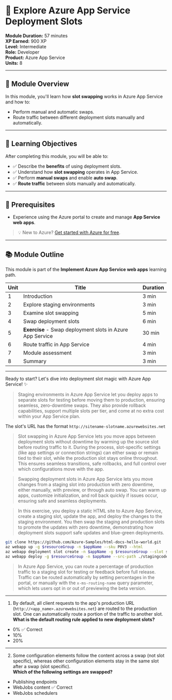 # 🚀 Explore Azure App Service Deployment Slots

**Module Duration:** 57 minutes  
**XP Earned:** 900 XP  
**Level:** Intermediate  
**Role:** Developer  
**Product:** Azure App Service  
**Units:** 8

---

## 🧠 Module Overview

In this module, you'll learn how **slot swapping** works in Azure App Service and how to:

- Perform manual and automatic swaps.
- Route traffic between different deployment slots manually and automatically.

---

## 🎯 Learning Objectives

After completing this module, you will be able to:

- ✅ Describe the **benefits** of using deployment slots.
- ✅ Understand how **slot swapping** operates in App Service.
- ✅ Perform **manual swaps** and enable **auto swap**.
- ✅ **Route traffic** between slots manually and automatically.

---

## 🔧 Prerequisites

- Experience using the Azure portal to create and manage **App Service web apps**.

> 💡 New to Azure? [Get started with Azure for free](https://azure.microsoft.com/free).

---

## 📚 Module Outline

This module is part of the **Implement Azure App Service web apps** learning path.

| Unit | Title                                                   | Duration |
|------|---------------------------------------------------------|----------|
| 1    | Introduction                                            | 3 min    |
| 2    | Explore staging environments                            | 3 min    |
| 3    | Examine slot swapping                                   | 5 min    |
| 4    | Swap deployment slots                                   | 6 min    |
| 5    | **Exercise** - Swap deployment slots in Azure App Service | 30 min   |
| 6    | Route traffic in App Service                            | 4 min    |
| 7    | Module assessment                                       | 3 min    |
| 8    | Summary                                                 | 3 min    |

---

Ready to start? Let's dive into deployment slot magic with Azure App Service! ✨


> Staging environments in Azure App Service let you deploy apps to separate slots for testing before moving them to production, ensuring seamless, zero-downtime swaps. They also provide rollback capabilities, support multiple slots per tier, and come at no extra cost within your App Service plan.

The slot's URL has the format `http://sitename-slotname.azurewebsites.net`

> Slot swapping in Azure App Service lets you move apps between deployment slots without downtime by warming up the source slot before routing traffic to it. During the process, slot-specific settings (like app settings or connection strings) can either swap or remain tied to their slot, while the production slot stays online throughout. This ensures seamless transitions, safe rollbacks, and full control over which configurations move with the app.

> Swapping deployment slots in Azure App Service lets you move changes from a staging slot into production with zero downtime, either manually, with preview, or through auto swap. You can warm up apps, customize initialization, and roll back quickly if issues occur, ensuring safe and seamless deployments.

> In this exercise, you deploy a static HTML site to Azure App Service, create a staging slot, update the app, and deploy the changes to the staging environment. You then swap the staging and production slots to promote the updates with zero downtime, demonstrating how deployment slots support safe updates and blue-green deployments.

```bash
git clone https://github.com/Azure-Samples/html-docs-hello-world.git
az webapp up -g $resourceGroup -n $appName --sku P0V3 --html
az webapp deployment slot create -n $appName -g $resourceGroup --slot staging
az webapp deploy -g $resourceGroup -n $appName --src-path ./stagingcode.zip --slot staging
```
> In Azure App Service, you can route a percentage of production traffic to a staging slot for testing or feedback before full release. Traffic can be routed automatically by setting percentages in the portal, or manually with the `x-ms-routing-name` query parameter, which lets users opt in or out of previewing the beta version.

---
1. By default, all client requests to the app's production URL (`http://<app_name>.azurewebsites.net`) are routed to the production slot. One can automatically route a portion of the traffic to another slot.  
**What is the default routing rule applied to new deployment slots?**

- 0% ✅ Correct  
- 10%  
- 20%  

---

2. Some configuration elements follow the content across a swap (not slot specific), whereas other configuration elements stay in the same slot after a swap (slot specific).  
**Which of the following settings are swapped?**

- Publishing endpoints  
- WebJobs content ✅ Correct  
- WebJobs schedulers  
